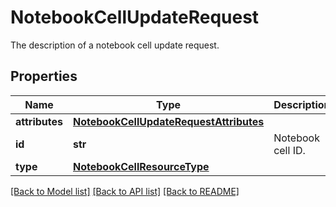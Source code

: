 # NotebookCellUpdateRequest

The description of a notebook cell update request.

## Properties

| Name           | Type                                                                              | Description       | Notes |
| -------------- | --------------------------------------------------------------------------------- | ----------------- | ----- |
| **attributes** | [**NotebookCellUpdateRequestAttributes**](NotebookCellUpdateRequestAttributes.md) |                   |
| **id**         | **str**                                                                           | Notebook cell ID. |
| **type**       | [**NotebookCellResourceType**](NotebookCellResourceType.md)                       |                   |

[[Back to Model list]](README.md#documentation-for-models) [[Back to API list]](README.md#documentation-for-api-endpoints) [[Back to README]](README.md)
